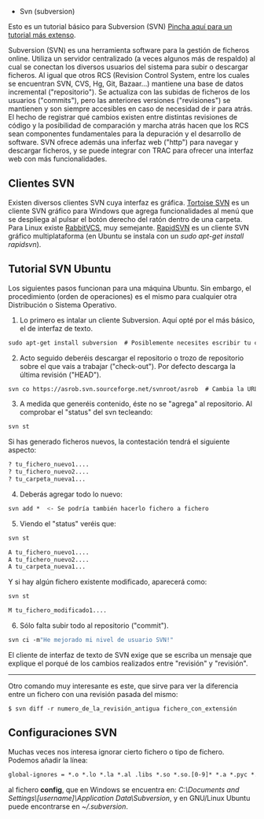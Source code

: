 * Svn (subversion)

Esto es un tutorial básico para Subversion (SVN) [Pincha aquí para un tutorial más extenso](http://www.hasheado.com/usando-subversion-desde-la-linea-de-comandos.html).

Subversion (SVN) es una herramienta software para la gestión de ficheros online. Utiliza un servidor centralizado (a veces algunos más de respaldo) al cual se conectan los diversos usuarios del sistema para subir o descargar ficheros. Al igual que otros RCS (Revision Control System, entre los cuales se encuentran SVN, CVS, Hg, Git, Bazaar...) mantiene una base de datos incremental ("repositorio"). Se actualiza con las subidas de ficheros de los usuarios ("commits"), pero las anteriores versiones ("revisiones") se mantienen y son siempre accesibles en caso de necesidad de ir para atrás. El hecho de registrar qué cambios existen entre distintas revisiones de código y la posibilidad de comparación y marcha atrás hacen que los RCS sean componentes fundamentales para la depuración y el desarrollo de software. SVN ofrece además una inferfaz web ("http") para navegar y descargar ficheros, y se puede integrar con TRAC para ofrecer una interfaz web con más funcionalidades.

## Clientes SVN

Existen diversos clientes SVN cuya interfaz es gráfica. [Tortoise SVN](http://tortoisesvn.net/downloads) es un cliente SVN gráfico para Windows que agrega funcionalidades al menú que se despliega al pulsar el botón derecho del ratón dentro de una carpeta. Para Linux existe [RabbitVCS](http://www.rabbitvcs.org), muy semejante. [RapidSVN](http://rapidsvn.tigris.org) es un cliente SVN gráfico
multiplataforma (en Ubuntu se instala con un *sudo apt-get install rapidsvn*).

## Tutorial SVN Ubuntu

Los siguientes pasos funcionan para una máquina Ubuntu. Sin embargo, el procedimiento (orden de operaciones) es el mismo para cualquier otra Distribución o Sistema Operativo.

1. Lo primero es intalar un cliente Subversion. Aquí opté por el más básico, el de interfaz de texto.

```bash
sudo apt-get install subversion  # Posiblemente necesites escribir tu contraseña de sudo
```

2. Acto seguido deberéis descargar el repositorio o trozo de repositorio sobre el que vais a trabajar ("check-out"). Por defecto descarga la última revisión ("HEAD").

```bash
svn co https://asrob.svn.sourceforge.net/svnroot/asrob  # Cambia la URL (http...) por la del repositorio en cuestión. Posiblemente necesites escribir tu contraseña de usuario del repositorio
```

3. A medida que generéis contenido, éste no se "agrega" al repositorio. Al comprobar el "status" del svn tecleando:

```bash
svn st
```

Si has generado ficheros nuevos, la contestación tendrá el siguiente aspecto:
```bash
? tu_fichero_nuevo1....
? tu_fichero_nuevo2....
? tu_carpeta_nueva1...
```

4. Deberás agregar todo lo nuevo:

```bash
svn add *  <- Se podría también hacerlo fichero a fichero
```

5. Viendo el "status" veréis que:

```bash
svn st

A tu_fichero_nuevo1....
A tu_fichero_nuevo2....
A tu_carpeta_nueva1...
```

Y si hay algún fichero existente modificado, aparecerá como:

```bash
svn st

M tu_fichero_modificado1....
```

6. Sólo falta subir todo al repositorio ("commit").

```bash
svn ci -m"He mejorado mi nivel de usuario SVN!"
```

El cliente de interfaz de texto de SVN exige que se escriba un mensaje
que explique el porqué de los cambios realizados entre "revisión" y
"revisión".

-----

Otro comando muy interesante es este, que sirve para ver la diferencia
entre un fichero con una revisión pasada del mismo:

`$ svn diff -r numero_de_la_revisión_antigua fichero_con_extensión`

## Configuraciones SVN

Muchas veces nos interesa ignorar cierto fichero o tipo de fichero.
Podemos añadir la línea:

```bash
global-ignores = *.o *.lo *.la *.al .libs *.so *.so.[0-9]* *.a *.pyc *.pyo Thumbs.db *.aux *.blg *.out *.lof *.suo build
```

al fichero **config**, que en Windows se encuentra en: *C:\\Documents and Settings\\\[username\]\\Application Data\\Subversion*, y en GNU/Linux Ubuntu puede encontrarse en *~/.subversion*.
